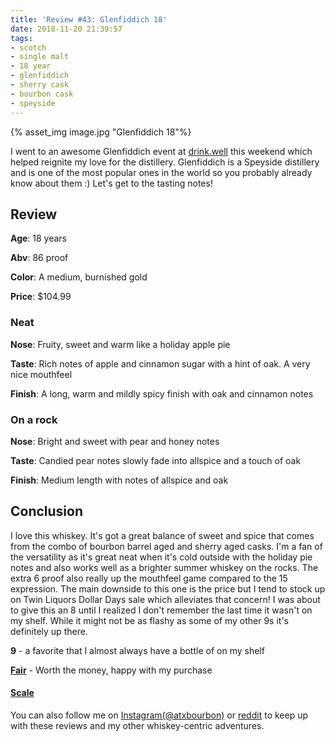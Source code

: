 ```yaml
---
title: 'Review #43: Glenfiddich 18'
date: 2018-11-20 21:39:57
tags:
- scotch
- single malt
- 18 year
- glenfiddich
- sherry cask
- bourbon cask
- speyside
---
```


{% asset_img image.jpg "Glenfiddich 18"%}

I went to an awesome Glenfiddich event at [drink.well](https://www.instagram.com/drinkwellaustin/) this weekend which helped reignite my love for the distillery. Glenfiddich is a Speyside distillery and is one of the most popular ones in the world so you probably already know about them :) Let's get to the tasting notes!

## Review
**Age**: 18 years

**Abv**: 86 proof

**Color**: A medium, burnished gold

**Price**: $104.99

### Neat
**Nose**: Fruity, sweet and warm like a holiday apple pie

**Taste**: Rich notes of apple and cinnamon sugar with a hint of oak. A very nice mouthfeel

**Finish**: A long, warm and mildly spicy finish with oak and cinnamon notes

### On a rock
**Nose**: Bright and sweet with pear and honey notes

**Taste**: Candied pear notes slowly fade into allspice and a touch of oak

**Finish**: Medium length with notes of allspice and oak

## Conclusion
I love this whiskey. It's got a great balance of sweet and spice that comes from the combo of bourbon barrel aged and sherry aged casks. I'm a fan of the versatility as it's great neat when it's cold outside with the holiday pie notes and also works well as a brighter summer whiskey on the rocks. The extra 6 proof also really up the mouthfeel game compared to the 15 expression. The main downside to this one is the price but I tend to stock up on Twin Liquors Dollar Days sale which alleviates that concern! I was about to give this an 8 until I realized I don't remember the last time it wasn't on my shelf. While it might not be as flashy as some of my other 9s it's definitely up there.

**9** - a favorite that I almost always have a bottle of on my shelf

[**Fair**](https://atxbourbon.com/tags/fair-value/) - Worth the money, happy with my purchase

#### [Scale](http://atxbourbon.com/Scale/)

You can also follow me on [Instagram(@atxbourbon)](https://www.instagram.com/atxbourbon/) or [reddit](https://www.reddit.com/r/scottmotorraddrinks/) to keep up with these reviews and my other whiskey-centric adventures.